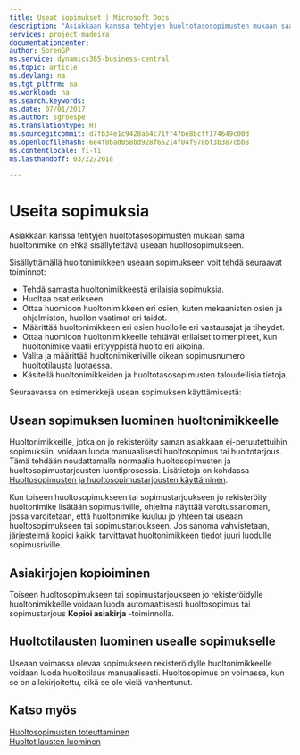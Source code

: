 ```yaml
---
title: Useat sopimukset | Microsoft Docs
description: "Asiakkaan kanssa tehtyjen huoltotasosopimusten mukaan saatetaan sama huoltonimike joutua sisällyttämään useaan huoltosopimukseen."
services: project-madeira
documentationcenter: 
author: SorenGP
ms.service: dynamics365-business-central
ms.topic: article
ms.devlang: na
ms.tgt_pltfrm: na
ms.workload: na
ms.search.keywords: 
ms.date: 07/01/2017
ms.author: sgroespe
ms.translationtype: HT
ms.sourcegitcommit: d7fb34e1c9428a64c71ff47be8bcff174649c00d
ms.openlocfilehash: 6e4f0bad058bd928f65214f04f978bf3b387cbb8
ms.contentlocale: fi-fi
ms.lasthandoff: 03/22/2018

---
```

# <a name="multiple-contracts"></a>Useita sopimuksia
Asiakkaan kanssa tehtyjen huoltotasosopimusten mukaan sama huoltonimike on ehkä sisällytettävä useaan huoltosopimukseen.  
  
Sisällyttämällä huoltonimikkeen useaan sopimukseen voit tehdä seuraavat toiminnot:  
  
* Tehdä samasta huoltonimikkeestä erilaisia sopimuksia.  
* Huoltaa osat erikseen.  
* Ottaa huomioon huoltonimikkeen eri osien, kuten mekaanisten osien ja ohjelmiston, huollon vaatimat eri taidot.  
* Määrittää huoltonimikkeen eri osien huollolle eri vastausajat ja tiheydet.  
* Ottaa huomioon huoltonimikkeelle tehtävät erilaiset toimenpiteet, kun huoltonimike vaatii erityyppistä huolto eri aikoina.  
* Valita ja määrittää huoltonimikeriville oikean sopimusnumero huoltotilausta luotaessa.  
* Käsitellä huoltonimikkeiden ja huoltotasosopimusten taloudellisia tietoja.  
  
Seuraavassa on esimerkkejä usean sopimuksen käyttämisestä:  
  
## <a name="creating-multiple-contracts-per-service-item"></a>Usean sopimuksen luominen huoltonimikkeelle  
Huoltonimikkeille, jotka on jo rekisteröity saman asiakkaan ei-peruutettuihin sopimuksiin, voidaan luoda manuaalisesti huoltosopimus tai huoltotarjous. Tämä tehdään noudattamalla normaalia huoltosopimusten ja huoltosopimustarjousten luontiprosessia. Lisätietoja on kohdassa [Huoltosopimusten ja huoltosopimustarjousten käyttäminen](service-how-to-create-service-contracts-and-service-contract-quotes.md).  
  
Kun toiseen huoltosopimukseen tai sopimustarjoukseen jo rekisteröity huoltonimike lisätään sopimusriville, ohjelma näyttää varoitussanoman, jossa varoitetaan, että huoltonimike kuuluu jo yhteen tai useaan huoltosopimukseen tai sopimustarjoukseen. Jos sanoma vahvistetaan, järjestelmä kopioi kaikki tarvittavat huoltonimikkeen tiedot juuri luodulle sopimusriville.  
  
## <a name="copying-documents"></a>Asiakirjojen kopioiminen  
Toiseen huoltosopimukseen tai sopimustarjoukseen jo rekisteröidylle huoltonimikkeille voidaan luoda automaattisesti huoltosopimus tai sopimustarjous **Kopioi asiakirja** -toiminnolla.  
  
## <a name="creating-service-orders-for-multiple-contracts"></a>Huoltotilausten luominen usealle sopimukselle  
Useaan voimassa olevaa sopimukseen rekisteröidylle huoltonimikkeelle voidaan luoda huoltotilaus manuaalisesti. Huoltosopimus on voimassa, kun se on allekirjoitettu, eikä se ole vielä vanhentunut.  
  
## <a name="see-also"></a>Katso myös  
[Huoltosopimusten toteuttaminen](service-fulfill-service-contracts.md)  
[Huoltotilausten luominen](service-how-to-create-service-orders.md)  

